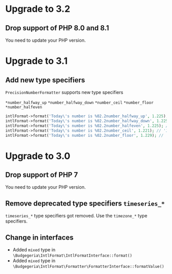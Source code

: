 # Upgrade to 3.2

## Drop support of PHP 8.0 and 8.1

You need to update your PHP version.

# Upgrade to 3.1

## Add new type specifiers

`PrecisionNumberFormatter` supports new type specifiers

`*number_halfway_up`
`*number_halfway_down`
`*number_ceil`
`*number_floor`
`*number_halfeven`

``` php
intlFormat->format('Today\'s number is %02.2number_halfway_up', 1.225); // '1,23'
intlFormat->format('Today\'s number is %02.2number_halfway_down', 1.225); // '1,22'
intlFormat->format('Today\'s number is %02.2number_halfeven', 1.225); // '1,22'
intlFormat->format('Today\'s number is %02.2number_ceil', 1.221); // '1,23'
intlFormat->format('Today\'s number is %02.2number_floor', 1.229); // '1,22'
```

# Upgrade to 3.0

## Drop support of PHP 7

You need to update your PHP version.

## Remove deprecated type specifiers `timeseries_*`

`timeseries_*` type specifiers got removed. Use the `timezone_*` type specifiers.

## Change in interfaces

* Added `mixed` type in `\Budgegeria\IntlFormat\IntlFormatInterface::format()`
* Added `mixed` type in `\Budgegeria\IntlFormat\Formatter\FormatterInterface::formatValue()`

